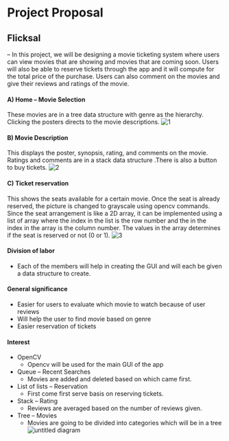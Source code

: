 # Project Proposal

## Flicksal
– In this project, we will be designing a movie ticketing system where users can view movies that are showing and movies that are coming soon. Users will also be able to reserve tickets through the app and it will compute for the total price of the purchase. Users can also comment on the movies and give their reviews and ratings of the movie. 


#### A)	Home – Movie Selection
These movies are in a tree data structure with genre as the hierarchy. Clicking the posters directs to the movie descriptions.
![1](https://cloud.githubusercontent.com/assets/16644615/17390153/fa103514-5a3c-11e6-9e52-adffb307986b.png)


#### B)	Movie Description
This displays the poster, synopsis, rating, and comments on the movie. Ratings and comments are in a stack data structure .There is also a button to buy tickets.
![2](https://cloud.githubusercontent.com/assets/16644615/17390155/fa37e42e-5a3c-11e6-9082-a20855b78fad.png)


#### C)	Ticket reservation
This shows the seats available for a certain movie. Once the seat is already reserved, the picture is changed to grayscale using opencv commands.  Since the seat arrangement is like a 2D array, it can be implemented using a list of array where the index in the list is the row number and the in the index in the array is the column number. The values in the array determines if the seat is reserved or not (0 or 1).
![3](https://cloud.githubusercontent.com/assets/16644615/17390156/fa5f386c-5a3c-11e6-8e04-1be0d7198c8d.png)

#### Division of labor
- Each of the members will help in creating the GUI and will each be given a data structure to create.

	
#### General significance 
- Easier for users to evaluate which movie to watch because of user reviews
- Will help the user to find movie based on genre
- Easier reservation of tickets

#### Interest 
- OpenCV
	- Opencv will be used for the main GUI of the app 
- Queue – Recent  Searches
	- Movies are added and deleted based on which came first.
- List of lists – Reservation
	- First come first serve basis on reserving tickets.
- Stack – Rating
	- Reviews are averaged based on the number of reviews given.	
- Tree – Movies
	- Movies are going to be divided into categories which will be in a tree
	![untitled diagram](https://cloud.githubusercontent.com/assets/16644615/17397394/777ad324-5a6a-11e6-9045-6043d5d9028c.png)

